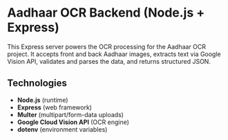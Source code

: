 # Aadhaar OCR Backend (Node.js + Express)

This Express server powers the OCR processing for the Aadhaar OCR project. It accepts front and back Aadhaar images, extracts text via Google Vision API, validates and parses the data, and returns structured JSON.

##  Technologies

- **Node.js** (runtime)  
- **Express** (web framework)  
- **Multer** (multipart/form-data uploads)  
- **Google Cloud Vision API** (OCR engine)  
- **dotenv** (environment variables)  



